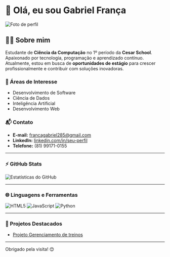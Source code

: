 # 👋 Olá, eu sou Gabriel França

![Foto de perfil](https://mail.google.com/mail/u/0?ui=2&ik=6efe70a3d5&attid=0.1&permmsgid=msg-a:r6881973136941221601&th=192b9b111dd49843&view=fimg&fur=ip&permmsgid=msg-a:r6881973136941221601&sz=s0-l75-ft&attbid=ANGjdJ9iPH2rkoVzxCIoKqTSO4QYnPkRl2We1lse42LbeJIu-9D5jZJnJu3w8lUeAr6zwHEeG8hN0e_22x5OP5apxEVU6tKnoEa04dhg29q1i-wtCP3aiTnZO0VGOvc&disp=emb&realattid=192b9b0f22ab1e002ef1&zw)


## 🧑‍💻 Sobre mim
Estudante de **Ciência da Computação** no 1º período da **Cesar School**. Apaixonado por tecnologia, programação e aprendizado contínuo. Atualmente, estou em busca de **oportunidades de estágio** para crescer profissionalmente e contribuir com soluções inovadoras.

### 🌟 Áreas de Interesse
- Desenvolvimento de Software
- Ciência de Dados
- Inteligência Artificial
- Desenvolvimento Web

### 📬 Contato
- **E-mail:** [francagabriel285@gmail.com](mailto:francagabriel285@gmail.com)  
- **LinkedIn:** [linkedin.com/in/seu-perfil](https://www.linkedin.com/in/gabriel-frança-986471307/)  
- **Telefone:** (81) 99171-0155  

---

### ⚡ GitHub Stats
![Estatísticas do GitHub](https://github-readme-stats.vercel.app/api?username=seu-username&show_icons=true&theme=radical)  

---

### 🌐 Linguagens e Ferramentas
![HTML5](https://img.shields.io/badge/HTML5-E34F26?style=flat-square&logo=html5&logoColor=white)
![JavaScript](https://img.shields.io/badge/JavaScript-F7DF1E?style=flat-square&logo=javascript&logoColor=black)
![Python](https://img.shields.io/badge/Python-3776AB?style=flat-square&logo=python&logoColor=white)

---

### 🚀 Projetos Destacados
- [Projeto Gerenciamento de treinos](https://github.com/gabrielfranca10/Trabalho_crud/blob/main/Trabalho_crud.py)  

---

Obrigado pela visita! 😊
